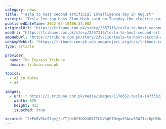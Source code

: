 ```yaml
---
category: news
title: "Tesla to host second artificial intelligence day in August"
excerpt: "Tesla Inc top boss Elon Musk said on Tuesday the electric-car maker will host its second artificial intelligence day ... expand on plans to fine-tune its self-driving technology."
publishedDateTime: 2022-05-18T06:54:00Z
originalUrl: "https://tribune.com.pk/story/2357116/tesla-to-host-second-artificial-intelligence-day-in-august"
webUrl: "https://tribune.com.pk/story/2357116/tesla-to-host-second-artificial-intelligence-day-in-august"
ampWebUrl: "https://tribune.com.pk/story/2357116/tesla-to-host-second-artificial-intelligence-day-in-august?amp=1"
cdnAmpWebUrl: "https://tribune-com-pk.cdn.ampproject.org/c/s/tribune.com.pk/story/2357116/tesla-to-host-second-artificial-intelligence-day-in-august?amp=1"
type: article

provider:
  name: The Express Tribune
  domain: tribune.com.pk

topics:
  - AI in Autos
  - AI

images:
  - url: " https://i.tribune.com.pk/media/images/1178652-tesla-1473332232/1178652-tesla-1473332232.jpg  "
    width: 625
    height: 413
    isCached: true

secured: "2+PoBVXkcSfqv//LYT/Ue823bO2xD67ILkVsQG7MvgwfSAca33WIIziKpH3OauN4VXr1zX2oPU8TkxcNlU0O2R6rSiecbROZsdRhkvz8vv47Jw+7sqMGU91Ex79P6+bFrXfgmxPG0Nq+kRXyCdfb40tUO1/36l6JIM9l0X56r1NDpGfTgqkUS9efeUTiJr9akwCkcEX1+FaXjHY2RVlvsbFBP2xqw6u+Zt4LVdCUoQiUVupYZrlty102Eur6aiS/pQDg5cuss+S3qobx9RYDoZNRHTKseaeO4BWaI864ZKXstmNsr1AjeOzHhLuYfO9MFXK5kYXQQ+u7fR6lA7ogYbnh8fnS2zEyFU4WVAjmIPc=;y5z9znzEhhhjrc0db45zuA=="
---
```


